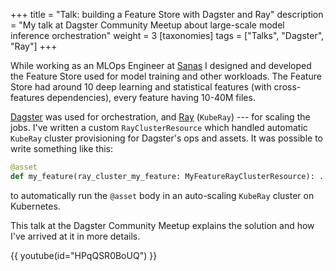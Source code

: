 +++
title = "Talk: building a Feature Store with Dagster and Ray"
description = "My talk at Dagster Community Meetup about large-scale model inference orchestration"
weight = 3
[taxonomies]
tags = ["Talks", "Dagster", "Ray"]
+++

While working as an MLOps Engineer at [Sanas](https://sanas.ai) I designed and developed the Feature Store used for model training and other workloads. The Feature Store had around 10 deep learning and statistical features (with cross-features dependencies), every feature having 10-40M files. 

[Dagster](https://dagster.io) was used for orchestration, and [Ray](https://ray.io) (`KubeRay`) --- for scaling the jobs. I've written a custom `RayClusterResource` which handled automatic `KubeRay` cluster provisioning for Dagster's ops and assets. It was possible to write something like this: 


```python
@asset
def my_feature(ray_cluster_my_feature: MyFeatureRayClusterResource): ...
```

to automatically run the `@asset` body in an auto-scaling `KubeRay` cluster on Kubernetes. 

This talk at the Dagster Community Meetup explains the solution and how I've arrived at it in more details.

{{ youtube(id="HPqQSR0BoUQ") }}

